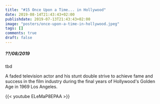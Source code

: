 ```yaml
---
title: "#15 Once Upon a Time... in Hollywood"
date: 2019-08-14T21:43:43+02:00
publishdate: 2019-07-13T21:43:43+02:00
image: "posters/once-upon-a-time-in-hollywood.jpeg"
tags: []
comments: true
draft: false
---
```


##### ??/08/2019

tbd

A faded television actor and his stunt double strive to
achieve fame and success in the film industry during the
final years of Hollywood's Golden Age in 1969 Los Angeles.
<!--more-->

{{< youtube ELeMaP8EPAA >}}
